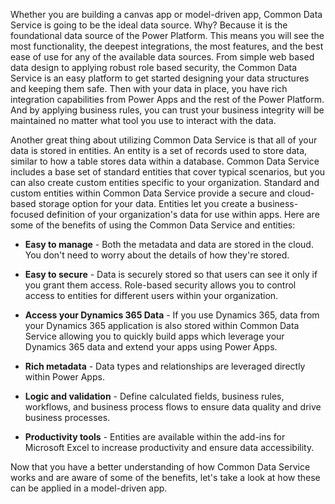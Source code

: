 Whether you are building a canvas app or model-driven app, Common
Data Service is going to be the ideal data source. Why? Because it is
the foundational data source of the Power Platform. This means you will
see the most functionality, the deepest integrations, the most features,
and the best ease of use for any of the available data sources. From
simple web based data design to applying robust role based security, the
Common Data Service is an easy platform to get started designing your
data structures and keeping them safe. Then with your data in place, you
have rich integration capabilities from Power Apps and the rest of the
Power Platform. And by applying business rules, you can trust your
business integrity will be maintained no matter what tool you use to
interact with the data.

Another great thing about utilizing Common Data Service is that all
of your data is stored in entities. An entity is a set of records used
to store data, similar to how a table stores data within a database.
Common Data Service includes a base set of standard entities that cover
typical scenarios, but you can also create custom entities specific to
your organization. Standard and custom entities within Common Data
Service provide a secure and cloud-based storage option for your data.
Entities let you create a business-focused definition of your
organization's data for use within apps. Here are some of the benefits
of using the Common Data Service and entities:

-   **Easy to manage** - Both the metadata and data are stored in the
    cloud. You don't need to worry about the details of how they're
    stored.

-   **Easy to secure** - Data is securely stored so that users can see
    it only if you grant them access. Role-based security allows you to
    control access to entities for different users within your
    organization.

-   **Access your Dynamics 365 Data** - If you use Dynamics 365, data 
    from your Dynamics 365 application is also stored within Common Data 
    Service allowing you to quickly build apps which leverage your 
    Dynamics 365 data and extend your apps using Power Apps.

-   **Rich metadata** - Data types and relationships are leveraged
    directly within Power Apps.

-   **Logic and validation** - Define calculated fields, business
    rules, workflows, and business process flows to ensure data quality
    and drive business processes.

-   **Productivity tools** - Entities are available within the add-ins
    for Microsoft Excel to increase productivity and ensure data
    accessibility.

Now that you have a better understanding of how Common Data Service works and
are aware of some of the benefits, let's take a look at how these can be applied 
in a model-driven app.